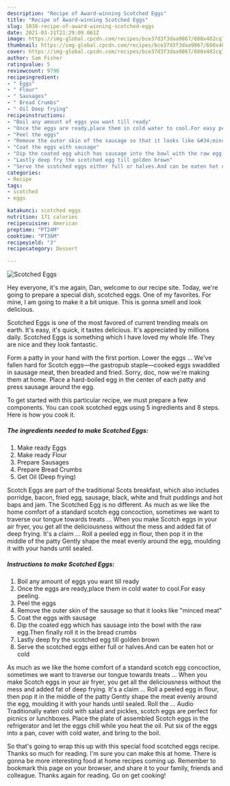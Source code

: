 ```yaml
---
description: "Recipe of Award-winning Scotched Eggs"
title: "Recipe of Award-winning Scotched Eggs"
slug: 1038-recipe-of-award-winning-scotched-eggs
date: 2021-03-21T21:29:09.061Z
image: https://img-global.cpcdn.com/recipes/bce37d3f3daa9867/680x482cq70/scotched-eggs-recipe-main-photo.jpg
thumbnail: https://img-global.cpcdn.com/recipes/bce37d3f3daa9867/680x482cq70/scotched-eggs-recipe-main-photo.jpg
cover: https://img-global.cpcdn.com/recipes/bce37d3f3daa9867/680x482cq70/scotched-eggs-recipe-main-photo.jpg
author: Sam Fisher
ratingvalue: 5
reviewcount: 9796
recipeingredient:
- " Eggs"
- " Flour"
- " Sausages"
- " Bread Crumbs"
- " Oil Deep frying"
recipeinstructions:
- "Boil any amount of eggs you want till ready"
- "Once the eggs are ready,place them in cold water to cool.For easy peeling."
- "Peel the eggs"
- "Remove the outer skin of the sausage so that it looks like &#34;minced meat&#34;"
- "Coat the eggs with sausage"
- "Dip the coated egg which has sausage into the bowl with the raw egg.Then finally roll it in the bread crumbs"
- "Lastly deep fry the scotched egg till golden brown"
- "Serve the scotched eggs either full or halves.And can be eaten hot or cold"
categories:
- Recipe
tags:
- scotched
- eggs

katakunci: scotched eggs 
nutrition: 171 calories
recipecuisine: American
preptime: "PT24M"
cooktime: "PT36M"
recipeyield: "3"
recipecategory: Dessert

---
```



![Scotched Eggs](https://img-global.cpcdn.com/recipes/bce37d3f3daa9867/680x482cq70/scotched-eggs-recipe-main-photo.jpg)

Hey everyone, it's me again, Dan, welcome to our recipe site. Today, we're going to prepare a special dish, scotched eggs. One of my favorites. For mine, I am going to make it a bit unique. This is gonna smell and look delicious.

Scotched Eggs is one of the most favored of current trending meals on earth. It's easy, it's quick, it tastes delicious. It's appreciated by millions daily. Scotched Eggs is something which I have loved my whole life. They are nice and they look fantastic.

Form a patty in your hand with the first portion. Lower the eggs … We&#39;ve fallen hard for Scotch eggs—the gastropub staple—cooked eggs swaddled in sausage meat, then breaded and fried. Sorry, doc, now we&#39;re making them at home. Place a hard-boiled egg in the center of each patty and press sausage around the egg.


To get started with this particular recipe, we must prepare a few components. You can cook scotched eggs using 5 ingredients and 8 steps. Here is how you cook it.

<!--inarticleads1-->

##### The ingredients needed to make Scotched Eggs:

1. Make ready  Eggs
1. Make ready  Flour
1. Prepare  Sausages
1. Prepare  Bread Crumbs
1. Get  Oil (Deep frying)


Scotch Eggs are part of the traditional Scots breakfast, which also includes porridge, bacon, fried egg, sausage, black, white and fruit puddings and hot baps and jam. The Scotched Egg is no different. As much as we like the home comfort of a standard scotch egg concoction, sometimes we want to traverse our tongue towards treats … When you make Scotch eggs in your air fryer, you get all the deliciousness without the mess and added fat of deep frying. It&#39;s a claim … Roll a peeled egg in flour, then pop it in the middle of the patty Gently shape the meat evenly around the egg, moulding it with your hands until sealed. 

<!--inarticleads2-->

##### Instructions to make Scotched Eggs:

1. Boil any amount of eggs you want till ready
1. Once the eggs are ready,place them in cold water to cool.For easy peeling.
1. Peel the eggs
1. Remove the outer skin of the sausage so that it looks like &#34;minced meat&#34;
1. Coat the eggs with sausage
1. Dip the coated egg which has sausage into the bowl with the raw egg.Then finally roll it in the bread crumbs
1. Lastly deep fry the scotched egg till golden brown
1. Serve the scotched eggs either full or halves.And can be eaten hot or cold


As much as we like the home comfort of a standard scotch egg concoction, sometimes we want to traverse our tongue towards treats … When you make Scotch eggs in your air fryer, you get all the deliciousness without the mess and added fat of deep frying. It&#39;s a claim … Roll a peeled egg in flour, then pop it in the middle of the patty Gently shape the meat evenly around the egg, moulding it with your hands until sealed. Roll the … Audio Traditionally eaten cold with salad and pickles, scotch eggs are perfect for picnics or lunchboxes. Place the plate of assembled Scotch eggs in the refrigerator and let the eggs chill while you heat the oil. Put six of the eggs into a pan, cover with cold water, and bring to the boil. 

So that's going to wrap this up with this special food scotched eggs recipe. Thanks so much for reading. I'm sure you can make this at home. There is gonna be more interesting food at home recipes coming up. Remember to bookmark this page on your browser, and share it to your family, friends and colleague. Thanks again for reading. Go on get cooking!
